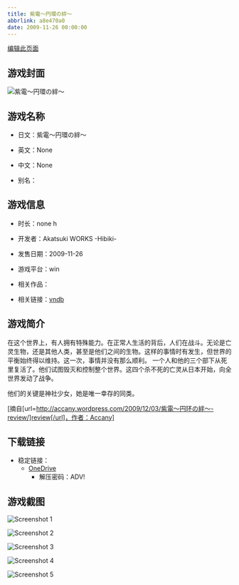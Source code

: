 ```yaml
---
title: 紫電～円環の絆～
abbrlink: a8e470a0
date: 2009-11-26 00:00:00
---
```

[编辑此页面](https://github.com/ACG-3/ADV3-source/blob/main/source/_posts/games/%E7%B4%AB%E9%9B%BB%EF%BD%9E%E5%86%86%E7%92%B0%E3%81%AE%E7%B5%86%EF%BD%9E.md)

## 游戏封面

![紫電～円環の絆～](https://pan.timero.xyz/onedrive/img_lib_001/%E7%B4%AB%E9%9B%BB%EF%BD%9E%E5%86%86%E7%92%B0%E3%81%AE%E7%B5%86%EF%BD%9E_cover.avif)


## 游戏名称

- 日文：紫電～円環の絆～
- 英文：None
- 中文：None

- 别名：


## 游戏信息

- 时长：none h
- 开发者：Akatsuki WORKS -Hibiki-
- 发售日期：2009-11-26
- 游戏平台：win
- 相关作品：

- 相关链接：[vndb](https://vndb.org/v2711)


## 游戏简介

在这个世界上，有人拥有特殊能力。在正常人生活的背后，人们在战斗。无论是亡灵生物，还是其他人类，甚至是他们之间的生物。这样的事情时有发生，但世界的平衡始终得以维持。这一次，事情并没有那么顺利。
一个人和他的三个部下从死里复活了。他们试图毁灭和控制整个世界。这四个杀不死的亡灵从日本开始，向全世界发动了战争。

他们的关键是神社少女，她是唯一幸存的同类。

[摘自[url=http://accany.wordpress.com/2009/12/03/紫電～円环の絆～-review/]review[/url]，作者：Accany]


## 下载链接

- 稳定链接：
    - [OneDrive](https://pan.timero.xyz/onedrive/adv_lib_001/%E7%B4%AB%E9%9B%BB%EF%BD%9E%E5%86%86%E7%92%B0%E3%81%AE%E7%B5%86%EF%BD%9E)
        - 解压密码：ADV!



## 游戏截图


![Screenshot 1](https://pan.timero.xyz/onedrive/img_lib_001/%E7%B4%AB%E9%9B%BB%EF%BD%9E%E5%86%86%E7%92%B0%E3%81%AE%E7%B5%86%EF%BD%9E_Screenshot_1.avif)

![Screenshot 2](https://pan.timero.xyz/onedrive/img_lib_001/%E7%B4%AB%E9%9B%BB%EF%BD%9E%E5%86%86%E7%92%B0%E3%81%AE%E7%B5%86%EF%BD%9E_Screenshot_2.avif)

![Screenshot 3](https://pan.timero.xyz/onedrive/img_lib_001/%E7%B4%AB%E9%9B%BB%EF%BD%9E%E5%86%86%E7%92%B0%E3%81%AE%E7%B5%86%EF%BD%9E_Screenshot_3.avif)

![Screenshot 4](https://pan.timero.xyz/onedrive/img_lib_001/%E7%B4%AB%E9%9B%BB%EF%BD%9E%E5%86%86%E7%92%B0%E3%81%AE%E7%B5%86%EF%BD%9E_Screenshot_4.avif)

![Screenshot 5](https://pan.timero.xyz/onedrive/img_lib_001/%E7%B4%AB%E9%9B%BB%EF%BD%9E%E5%86%86%E7%92%B0%E3%81%AE%E7%B5%86%EF%BD%9E_Screenshot_5.avif)

